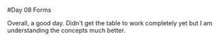 #Day 08 Forms

Overall, a good day. Didn't get the table to work completely yet but I am understanding the concepts much better.

